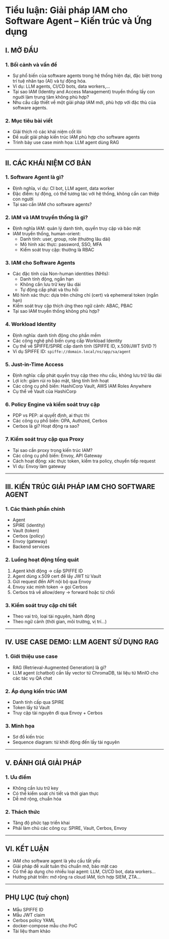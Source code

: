 # Tiểu luận: Giải pháp IAM cho Software Agent – Kiến trúc và Ứng dụng

## I. MỞ ĐẦU

### 1. Bối cảnh và vấn đề
- Sự phổ biến của software agents trong hệ thống hiện đại, đặc biệt trong trí tuệ nhân tạo (AI) và tự động hóa.
- Ví dụ: LLM agents, CI/CD bots, data workers,...
- Tại sao IAM (Identity and Access Management) truyền thống lấy con nguời làm trung tâm không phù hợp?
- Nhu cầu cấp thiết về một giải pháp IAM mới, phù hợp với đặc thù của software agents.

### 2. Mục tiêu bài viết
- Giải thích rõ các khái niệm cốt lõi
- Đề xuất giải pháp kiến trúc IAM phù hợp cho software agents
- Trình bày use case minh họa: LLM agent dùng RAG

---

## II. CÁC KHÁI NIỆM CƠ BẢN

### 1. Software Agent là gì?
- Định nghĩa, ví dụ: CI bot, LLM agent, data worker
- Đặc điểm: tự động, có thể tương tác với hệ thống, không cần can thiệp con người
- Tại sao cần IAM cho software agents?

### 2. IAM và IAM truyền thống là gì?
- Định nghĩa IAM: quản lý danh tính, quyền truy cập và bảo mật
- IAM truyền thống, human-orient:
    - Danh tính: user, group, role (thường lâu dài)
    - Mô hình xác thực: password, SSO, MFA
    - Kiểm soát truy cập: thường là RBAC

### 3. IAM cho Software Agents
- Các đặc tính của Non-human identities (NHIs):
    - Danh tính động, ngắn hạn
    - Không cần lưu trữ key lâu dài
    - Tự động cấp phát và thu hồi
- Mô hình xác thực: dựa trên chứng chỉ (cert) và ephemeral token (ngắn hạn)
- Kiểm soát truy cập thích ứng theo ngữ cảnh: ABAC, PBAC
- Tại sao IAM truyền thống không phù hợp?

### 4. Workload Identity
- Định nghĩa: danh tính động cho phần mềm
- Các công nghệ phổ biến cung cấp Workload Identity
- Cụ thể về SPIFFE/SPIRE cấp danh tính (SPIFFE ID, x.509/JWT SVID ?)
- Ví dụ SPIFFE ID: `spiffe://domain.local/ns/app/sa/agent`

### 5. Just-in-Time Access
- Định nghĩa: cấp phát quyền truy cập theo nhu cầu, không lưu trữ lâu dài
- Lợi ích: giảm rủi ro bảo mật, tăng tính linh hoạt
- Các công cụ phổ biến: HashiCorp Vault, AWS IAM Roles Anywhere
- Cụ thể về Vault của HashiCorp

### 6. Policy Engine và kiểm soát truy cập
- PDP vs PEP: ai quyết định, ai thực thi
- Các công cụ phổ biến: OPA, Authzed, Cerbos
- Cerbos là gì? Hoạt động ra sao?

### 7. Kiểm soát truy cập qua Proxy
- Tại sao cần proxy trong kiến trúc IAM?
- Các công cụ phổ biến: Envoy, API Gateway
- Cách hoạt động: xác thực token, kiểm tra policy, chuyển tiếp request
- Ví dụ: Envoy làm gateway

---

## III. KIẾN TRÚC GIẢI PHÁP IAM CHO SOFTWARE AGENT

### 1. Các thành phần chính
- Agent
- SPIRE (identity)
- Vault (token)
- Cerbos (policy)
- Envoy (gateway)
- Backend services

### 2. Luồng hoạt động tổng quát
1. Agent khởi động → cấp SPIFFE ID
2. Agent dùng x.509 cert để lấy JWT từ Vault
3. Gửi request đến API nội bộ qua Envoy
4. Envoy xác minh token → gọi Cerbos
5. Cerbos trả về allow/deny → forward hoặc từ chối

### 3. Kiểm soát truy cập chi tiết
- Theo vai trò, loại tài nguyên, hành động
- Theo ngữ cảnh (thời gian, môi trường, vị trí...)

---

## IV. USE CASE DEMO: LLM AGENT SỬ DỤNG RAG

### 1. Giới thiệu use case
- RAG (Retrieval-Augmented Generation) là gì?
- LLM agent (chatbot) cần lấy vector từ ChromaDB, tài liệu từ MinIO cho các tác vụ QA chat

### 2. Áp dụng kiến trúc IAM
- Danh tính cấp qua SPIRE
- Token lấy từ Vault
- Truy cập tài nguyên đi qua Envoy + Cerbos

### 3. Minh họa
- Sơ đồ kiến trúc
- Sequence diagram: từ khởi động đến lấy tài nguyên

---

## V. ĐÁNH GIÁ GIẢI PHÁP

### 1. Ưu điểm
- Không cần lưu trữ key
- Có thể kiểm soát chi tiết và thời gian thực
- Dễ mở rộng, chuẩn hóa

### 2. Thách thức
- Tăng độ phức tạp triển khai
- Phải làm chủ các công cụ: SPIRE, Vault, Cerbos, Envoy

---

## VI. KẾT LUẬN

- IAM cho software agent là yêu cầu tất yếu
- Giải pháp đề xuất tuân thủ chuẩn mở, bảo mật cao
- Có thể áp dụng cho nhiều loại agent: LLM, CI/CD bot, data workers...
- Hướng phát triển: mở rộng ra cloud IAM, tích hợp SIEM, ZTA...

---

## PHỤ LỤC (tuỳ chọn)
- Mẫu SPIFFE ID
- Mẫu JWT claim
- Cerbos policy YAML
- docker-compose mẫu cho PoC
- Tài liệu tham khảo